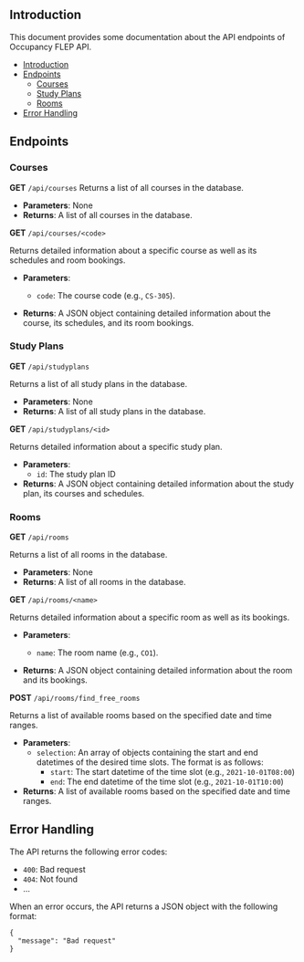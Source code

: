 ## Introduction

This document provides some documentation about the API endpoints of Occupancy FLEP API.

- [Introduction](#introduction)
- [Endpoints](#endpoints)
  - [Courses](#courses)
  - [Study Plans](#study-plans)
  - [Rooms](#rooms)
- [Error Handling](#error-handling)

## Endpoints
### Courses

**GET** ```/api/courses```
Returns a list of all courses in the database.

- **Parameters**: None
- **Returns**: A list of all courses in the database.
  

**GET** ```/api/courses/<code>```

Returns detailed information about a specific course as well as its schedules and room bookings.

- **Parameters**: 
  - ```code```: The course code (e.g., ```CS-305```).
  
- **Returns**: A JSON object containing detailed information about the course, its schedules, and its room bookings.

### Study Plans

**GET** ```/api/studyplans```

Returns a list of all study plans in the database.

- **Parameters**: None
- **Returns**: A list of all study plans in the database.

**GET** ```/api/studyplans/<id>```

Returns detailed information about a specific study plan.

- **Parameters**: 
  - ```id```: The study plan ID
- **Returns**: A JSON object containing detailed information about the study plan, its courses and schedules.

### Rooms

**GET** ```/api/rooms```

Returns a list of all rooms in the database.

- **Parameters**: None
- **Returns**: A list of all rooms in the database.

**GET** ```/api/rooms/<name>```

Returns detailed information about a specific room as well as its bookings.

- **Parameters**: 
  - ```name```: The room name (e.g., ```CO1```).

- **Returns**: A JSON object containing detailed information about the room and its bookings.

**POST** ```/api/rooms/find_free_rooms```

Returns a list of available rooms based on the specified date and time ranges.

- **Parameters**: 
  - ```selection```: An array of objects containing the start and end datetimes of the desired time slots. The format is as follows:
    - ```start```: The start datetime of the time slot (e.g., ```2021-10-01T08:00```)
    - ```end```: The end datetime of the time slot (e.g., ```2021-10-01T10:00```)
- **Returns**: A list of available rooms based on the specified date and time ranges.

## Error Handling

The API returns the following error codes:
- ```400```: Bad request
- ```404```: Not found
- ...

When an error occurs, the API returns a JSON object with the following format:
```
{
  "message": "Bad request"
}
```